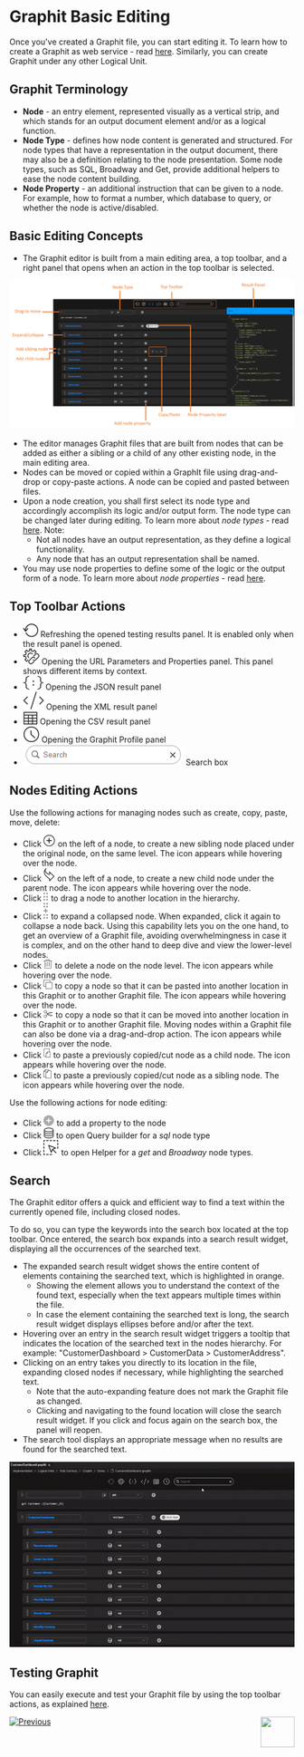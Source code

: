 # Graphit Basic Editing

Once you've created a Graphit file, you can start editing it. To learn how to create a Graphit as web service - read [here](/articles/15_web_services_and_graphit/06_custom_ws_create_graphit_ws.md). Similarly, you can create Graphit under any other Logical Unit.



## Graphit Terminology

* **Node** - an entry element, represented visually as a vertical strip, and which stands for an output document element and/or as a logical function.
* **Node Type** - defines how node content is generated and structured. For node types that have a representation in the output document, there may also be a definition relating to the node presentation. Some node types, such as SQL, Broadway and Get, provide additional helpers to ease the node content building.  
* **Node Property** - an additional instruction that can be given to a node. For example, how to format a number, which database to query, or whether the node is active/disabled.



## Basic Editing Concepts

* The Graphit editor is built from a main editing area, a top toolbar, and a right panel that opens when an action in the top toolbar is selected.

<img src="images\graphit_editor.png"/>

* The editor manages Graphit files that are built from nodes that can be added as either a sibling or a child of any other existing node, in the main editing area.
* Nodes can be moved or copied within a GraphIt file using drag-and-drop or copy-paste actions. A node can be copied and pasted between files.
* Upon a node creation, you shall first select its node type and accordingly accomplish its logic and/or output form. The node type can be changed later during editing. To learn more about *node types* - read [here](03_graphit_node_types.md). Note:
  * Not all nodes have an output representation, as they define a logical functionality.
  * Any node that has an output representation shall be named.
* You may use node properties to define some of the logic or the output form of a node. To learn more about *node properties* - read [here](04_graphit_node_properties.md).



## Top Toolbar Actions

*  <img src="images/refraesh-icon.png"></img> Refreshing the opened testing results panel. It is enabled only when the result panel is opened.
*  <img src="images/url-icon.png"></img> Opening the URL Parameters and Properties panel. This panel shows different items by context.
*  <img src="images/show-output-json-icon.png"></img> Opening the JSON result panel 
*  <img src="images/show-output-xml-icon.png"></img> Opening the XML result panel 
*  <img src="images/show-output-csv-icon.png"></img> Opening the CSV result panel 
*  <img src="images/profiler-icon.png"></img> Opening the Graphit Profile panel 
*  <img src="images/search1.png"></img> Search box



## Nodes Editing Actions

Use the following actions for managing nodes such as create, copy, paste, move, delete:

- Click <img src="images/add_sibling.png"></img> on the left of a node, to create a new sibling node placed under the original node, on the same level. The icon appears while hovering over the node.
- Click <img src="images/add-child.png"></img> on the left of a node, to create a new child node under the parent node. The icon appears while hovering over the node.
- Click <img src="images/drag-icon.png" ></img> to drag a node to another location in the hierarchy. 
- Click  <img src="images/drag-open-icon.png" > to expand a collapsed node. When expanded, click it again to collapse a node back. Using this capability lets you on the one hand, to get an overview of a Graphit file, avoiding overwhelmingness in case it is complex, and on the other hand to deep dive and view the lower-level nodes.
- Click <img src="images/delete_node.png" ></img> to delete a node on the node level. The icon appears while hovering over the node.
- Click <img src="images/copy.png" ></img> to copy a node so that it can be pasted into another location in this Graphit or to another Graphit file. The icon appears while hovering over the node.
- Click <img src="images/cut.png"></img> to copy a node so that it can be moved into another location in this Graphit or to another Graphit file. Moving nodes within a Graphit file can also be done via a drag-and-drop action. The icon appears while hovering over the node.
- Click <img src="images/paste_child.png" > to paste a previously copied/cut node as a child node. The icon appears while hovering over the node.
- Click <img src="images/paste_sibling.png" > to paste a previously copied/cut node as a sibling node. The icon appears while hovering over the node.



Use the following actions for node editing:

- Click <img src="images/plus-icon.png" > to add a property to the node
- Click <img src="images/db-icon.png" > to open Query builder for a *sql* node type
- Click <img src="images/selection.png" > to open Helper for a *get* and *Broadway* node types.



## Search

The Graphit editor offers a quick and efficient way to find a text within the currently opened file, including closed nodes. 

To do so, you can type the keywords into the search box located at the top toolbar. Once entered, the search box expands into a search result widget, displaying all the occurrences of the searched text.

* The expanded search result widget shows the entire content of elements containing the searched text, which is highlighted in orange. 
  * Showing the element allows you to understand the context of the found text, especially when the text appears multiple times within the file.
  * In case the element containing the searched text is long, the search result widget displays ellipses before and/or after the text. 
* Hovering over an entry in the search result widget triggers a tooltip that indicates the location of the searched text in the nodes hierarchy. For example: "CustomerDashboard > CustomerData > CustomerAddress".
* Clicking on an entry takes you directly to its location in the file, expanding closed nodes if necessary, while highlighting the searched text. 
  * Note that the auto-expanding feature does not mark the Graphit file as changed.
  * Clicking and navigating to the found location will close the search result widget. If you click and focus again on the search box, the panel will reopen.
* The search tool displays an appropriate message when no results are found for the searched text.

 	

<img src="images/graphit-search.gif" >



## Testing Graphit

You can easily execute and test your Graphit file by using the top toolbar actions, as explained [here](05_invoking_graphit_files.md).





[![Previous](/articles/images/Previous.png)](/articles/15_web_services_and_graphit/17_Graphit/01_graphit_overview.md)[<img align="right" width="60" height="54" src="/articles/images/Next.png">](/articles/15_web_services_and_graphit/17_Graphit/03_graphit_node_types.md)

